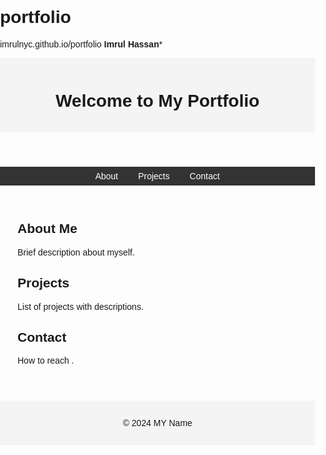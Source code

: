 # portfolio
imrulnyc.github.io/portfolio
**Imrul Hassan***

<!DOCTYPE html>
<html lang="en">
<head>
    <meta charset="UTF-8">
    <meta name="viewport" content="width=device-width, initial-scale=1.0">
    <title>My Portfolio</title>
    <style>
        body {
            font-family: Arial, sans-serif;
            margin: 0;
            padding: 0;
        }
        header, footer {
            background-color: #f4f4f4;
            text-align: center;
            padding: 1em 0;
        }
        nav {
            background-color: #333;
            color: #fff;
            padding: 0.5em;
            text-align: center;
        }
        nav a {
            color: #fff;
            margin: 0 1em;
            text-decoration: none;
        }
        main {
            padding: 2em;
        }
        section {
            margin-bottom: 2em;
        }
    </style>
</head>
<body>
    <header>
        <h1>Welcome to My Portfolio</h1>
    </header>
    <nav>
        <a href="#about">About</a>
        <a href="#projects">Projects</a>
        <a href="#contact">Contact</a>
    </nav>
    <main>
        <section id="about">
            <h2>About Me</h2>
            <p>Brief description about myself.</p>
        </section>
        <section id="projects">
            <h2>Projects</h2>
            <p>List of projects with descriptions.</p>
        </section>
        <section id="contact">
            <h2>Contact</h2>
            <p>How to reach .</p>
        </section>
    </main>
    <footer>
        <p>&copy; 2024 MY Name</p>
    </footer>
</body>
</html>
